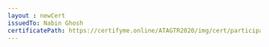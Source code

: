 ```yaml
--- 
layout : newCert 
issuedTo: Nabin Ghosh 
certificatePath: https://certifyme.online/ATAGTR2020/img/cert/participant/NabinGhosh_9f9b2.png
--- 
```

